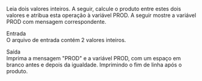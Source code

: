 Leia dois valores inteiros. A seguir, calcule o produto entre estes dois valores e atribua esta operação à variável PROD. A seguir mostre a variável PROD com mensagem correspondente.   

Entrada<br>
O arquivo de entrada contém 2 valores inteiros.

Saída<br>
Imprima a mensagem "PROD" e a variável PROD, com um espaço em branco antes e depois da igualdade. Imprimindo o fim de linha após o produto.

